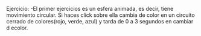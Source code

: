 Ejercicio:
-El primer ejercicios es un esfera animada, es decir, tiene movimiento circular. Si haces click sobre ella cambia de color en un circuito cerrado de colores(rojo, verde, azul) y tarda de 0 a 3 segundos en cambiar d ecolor.